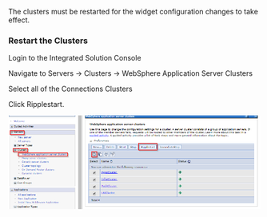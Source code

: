 The clusters must be restarted for the widget configuration changes to take effect.

### Restart the Clusters

Login to the Integrated Solution Console

Navigate to Servers → Clusters → WebSphere Application Server Clusters

Select all of the Connections Clusters

Click Ripplestart.

![console](/assets/badges/install/apply-changes/console.png)
